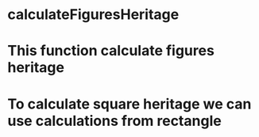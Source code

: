 # calculateFiguresHeritage
# This function calculate figures heritage
# To calculate square heritage we can use calculations from rectangle
